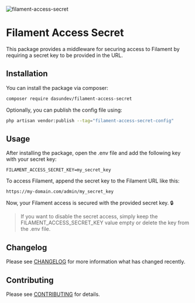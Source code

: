 
![filament-access-secret](https://github.com/dasundev/filament-access-secret/assets/54996800/7730e1f6-d792-4b3e-ac87-ff5b9c8825f4)

# Filament Access Secret

This package provides a middleware for securing access to Filament by requiring a secret key to be provided in the URL.

## Installation

You can install the package via composer:

 ```bash
 composer require dasundev/filament-access-secret
 ```
Optionally, you can publish the config file using:

```bash
php artisan vendor:publish --tag="filament-access-secret-config"
```
## Usage

After installing the package, open the .env file and add the following key with your secret key:

```dotenv
FILAMENT_ACCESS_SECRET_KEY=my_secret_key
```

To access Filament, append the secret key to the Filament URL like this:

```
https://my-domain.com/admin/my_secret_key
```

Now, your Filament access is secured with the provided secret key. 🔒

> If you want to disable the secret access, simply keep the FILAMENT_ACCESS_SECRET_KEY value empty or delete the key from the .env file.

## Changelog

Please see [CHANGELOG](CHANGELOG.md) for more information what has changed recently.

## Contributing

Please see [CONTRIBUTING](CONTRIBUTING.md) for details.
